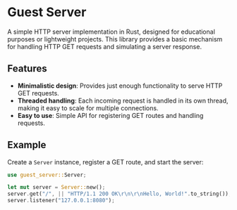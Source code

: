 # Guest Server

A simple HTTP server implementation in Rust, designed for educational purposes or lightweight projects. This library provides a basic mechanism for handling HTTP GET requests and simulating a server response.

## Features

- **Minimalistic design**: Provides just enough functionality to serve HTTP GET requests.
- **Threaded handling**: Each incoming request is handled in its own thread, making it easy to scale for multiple connections.
- **Easy to use**: Simple API for registering GET routes and handling requests.

## Example

Create a `Server` instance, register a GET route, and start the server:

```rust
use guest_server::Server;

let mut server = Server::new();
server.get("/", || "HTTP/1.1 200 OK\r\n\r\nHello, World!".to_string());
server.listener("127.0.0.1:8080");